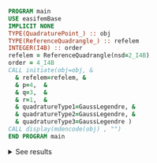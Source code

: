 ```fortran
PROGRAM main
USE easifemBase
IMPLICIT NONE
TYPE(QuadraturePoint_) :: obj
TYPE(ReferenceQuadrangle_) :: refelem
INTEGER(I4B) :: order
refelem = ReferenceQuadrangle(nsd=2_I4B)
order = 4_I4B
CALL initiate(obj=obj, &
  & refelem=refelem, &
  & p=4,  &
  & q=3,  &
  & r=1,  &
  & quadratureType1=GaussLegendre, &
  & quadratureType2=GaussLegendre, &
  & quadratureType3=GaussLegendre )
CALL display(mdencode(obj) , "")
END PROGRAM main
```

<details>
<summary>See results</summary>
<div>

|  |   |  |  |  |  |  |
| --- |  --- |  --- |  --- |  --- |  --- |  --- |
| x1 | -0.7746 | -0.7746 | 3.60822E-16 | 3.33067E-16 | 0.7746 | 0.7746 |
| x2 | -0.57735 | 0.57735 | -0.57735 | 0.57735 | -0.57735 | 0.57735 |
| w | 0.55556 | 0.55556 | 0.88889 | 0.88889 | 0.55556 | 0.55556 |

</div>
</details>
